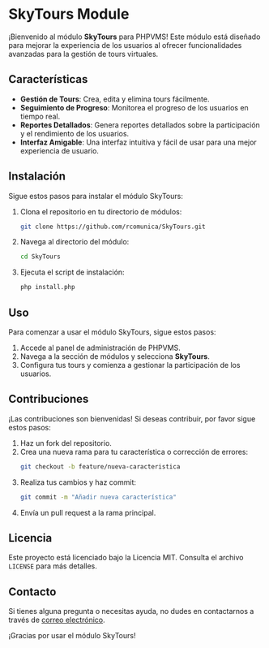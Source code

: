 # SkyTours Module

¡Bienvenido al módulo **SkyTours** para PHPVMS! Este módulo está diseñado para mejorar la experiencia de los usuarios al ofrecer funcionalidades avanzadas para la gestión de tours virtuales.

## Características

- **Gestión de Tours**: Crea, edita y elimina tours fácilmente.
- **Seguimiento de Progreso**: Monitorea el progreso de los usuarios en tiempo real.
- **Reportes Detallados**: Genera reportes detallados sobre la participación y el rendimiento de los usuarios.
- **Interfaz Amigable**: Una interfaz intuitiva y fácil de usar para una mejor experiencia de usuario.

## Instalación

Sigue estos pasos para instalar el módulo SkyTours:

1. Clona el repositorio en tu directorio de módulos:
   ```bash
   git clone https://github.com/rcomunica/SkyTours.git
   ```
2. Navega al directorio del módulo:
   ```bash
   cd SkyTours
   ```
3. Ejecuta el script de instalación:
   ```bash
   php install.php
   ```

## Uso

Para comenzar a usar el módulo SkyTours, sigue estos pasos:

1. Accede al panel de administración de PHPVMS.
2. Navega a la sección de módulos y selecciona **SkyTours**.
3. Configura tus tours y comienza a gestionar la participación de los usuarios.

## Contribuciones

¡Las contribuciones son bienvenidas! Si deseas contribuir, por favor sigue estos pasos:

1. Haz un fork del repositorio.
2. Crea una nueva rama para tu característica o corrección de errores:
   ```bash
   git checkout -b feature/nueva-caracteristica
   ```
3. Realiza tus cambios y haz commit:
   ```bash
   git commit -m "Añadir nueva característica"
   ```
4. Envía un pull request a la rama principal.

## Licencia

Este proyecto está licenciado bajo la Licencia MIT. Consulta el archivo `LICENSE` para más detalles.

## Contacto

Si tienes alguna pregunta o necesitas ayuda, no dudes en contactarnos a través de [correo electrónico](mailto:julir2772@gmail.com).

¡Gracias por usar el módulo SkyTours!

